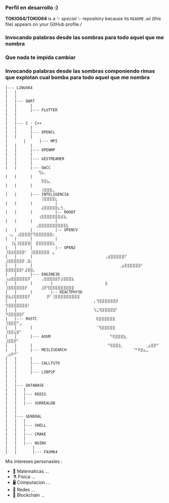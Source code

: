 
### Perfil en desarrollo :)

**TOKIO64/TOKIO64** is a ✨ _special_ ✨ repository because its `README.md` (this file) appears on your GitHub profile./

### Invocando palabras desde las sombras para todo aquel que me nombra

### Que nada te impida cambiar

### Invocando palabras desde las sombras componiendo rimas que explotan cual bomba para todo aquel que me nombra

	|--- LINUX64
	|	|
	|	|
	|	|--- DART
	|	|      |
	|	|      |--- FLUTTER
	|	|
	|	|
	|	|--- C - C++
	|	|      |
	|	|      |--- OPENCL
	|	|      |
	|       |      |--- MPI
	|	|      |
	|	|      |--- OPENMP
	|	|      |
	|	|      |--- GESTREAMER
	|	|      |
	|	|      |--- OACC						⠀⠀⠀⠀⠀⠀⠀⠀⠀⠀⠀⠀⢻⣦⡀⠀⠀⠀⠀⠀⠀⠀⠀⠀⠀
	|	|      |							⠀⠀⠀⠀⠀⠀⠀⠀⠀⠀⠀⠀⠀⢿⣿⣦⡀⠀⠀⠀⠀⠀⠀⠀⠀⠀
	|	|      |							⠀⠀⠀⠀⠀⠀⠀⠀⠀⠀⠀⠀⠀⢸⣿⣿⣿⣄⠀⠀⠀⠀⠀⠀⠀
	|	|      |--- INTELIGENCIA					⠀⠀⠀⠀⠀⠀⠀⠀⠀⠀⠀⠀⠀⢸⣿⣿⣿⣿⣆⠀⠀⠀⠀⠀⠀⠀
	|	|      |          |						⠀⠀⠀⠀⠀⠀⠀⠀⠀⠀⠀⠀⠀⣼⣿⣿⣿⣿⣿⣆⢳⡀⠀⠀⠀⠀⠀⠀
	|	|      |          |-- ROOOT					⠀⠀⠀⠀⠀⠀⠀⠀⠀⠀⠀⠀⢰⣿⣿⣿⣿⣿⣿⣿⣾⣷⡀⠀⠀⠀⠀⠀
	|	|      |          |						⠀⠀⠀⠀⠀⠀⠀⠀⠀⠀⠀⢠⣿⣿⣿⣿⣿⣿⣿⣿⣿⣿⣧⠀⠀⠀⠀⠀
	|	|      |          |-- OPENCV						⠀⠠⣄⠀⢠⣿⣿⣿⣿⡟⢻⣿⣿⣿⣿⣿⣿⡆⠀⠀⠀⠀
	|	|      |          |							⠀⠀⢸⣧⢸⣿⣿⣿⣿⡇⠀⣿⣿⣿⣿⣿⣿⣧⠀⠀
	|	|      |          |-- OPEN2						⠀ ⢸⣿⣾⣿⣿⣿⣿⠃⠀⢸⣿⣿⣿⣿⣿⣿⠀⣄
	|	|      |								⢠⣾⣿⣿⣿⣿⣿⠏⠀⠀ ⣸⣿⣿⣿⣿⣿⡿⢀⣿⡆⠀
	|	|      |					⠀⠀⠀⠀⠀		     ⢀⣴⣿⣿⣿⣿⣿⣿⠃⠀⠀⠀ ⣿⣿⣿⣿⣿⣿⠇⣼⣿⣿⡄
	|	|      |--- ENGINE3D						   ⢰⣴⣿⣿⣿⣿⣿⣿⡿⠁⠀⠀⠀⢠⣿⣿⣿⣿⣿⡟⣼⣿⣿⣿⣧
	|	|      |        |						⣷ ⢸⣿⣿⣿⣿⣿⣿⡟⠀⠀⠀⠀⠀⣸⡿⢻⣿⣿⣿⣿⣿⣿⣿⣿⣿
	|	|      |        |-- REACTPHY3D					⣿⣷⣼⣿⣿⣿⣿⣿⡟⠀⠀⠀⠀⠀⠀⡿⠃⢸⣿⣿⣿⣿⣿⣿⣿⣿⣿
	|	|							       ⡄⢻⣿⣿⣿⣿⣿⣿⡿⠀⠀⠀⠀⠀⠀⠀⠀⠀⠀ ⢻⣿⣿⣿⣿⣿⣿⣿⠇
	|	|							       ⢳⣌⢿⣿⣿⣿⣿⣿⠃⠀⠀⠀⠀⠀⠀⠀⠀⠀⠀⠀ ⠻⣿⣿⣿⣿⣿⠏⠀
	|	|--- RUSTC							⢿⣿⣿⣿⣿⣿⣿⠀⠀⠀⠀⠀⠀⠀⠀⠀⠀⠀⠀⠀ ⢹⣿⣿⣿⠋⣠
	|	|      |							⠈⢻⣿⣿⣿⣿⣿ ⠀⠀⠀⠀⠀⠀⠀⠀⠀⠀⠀⠀ ⢸⣿⣿⣵⣿⠃
	|	|      |--- AXUM						  ⠙⢿⣿⣿⣿⣷⡀⠀⠀⠀⠀⠀⠀⠀⠀⠀⠀⠀ ⣸⣿⣿⡿⠃⠀
	|	|      |							     ⠙⢿⣿⣿⣷⡀⠀⠀⠀⠀⠀⠀⠀ ⢀⣴⣿⡿⠋⠀
	|	|      |--- MEILISEARCH						        ⠈⠛⠿⣿⣦⣀⠀⠀ ⢀⣴⠿⠛⠁⠀⠀⠀⠀⠀⠀
	|	|      |
	|	|      |--- CALLYSTO
	|	|      |
	|	|      |--- LIBP2P
	|	|
	|	|
	|	|--- DATABASE
	|	|	|
	|	|	|--- REDIS
	|	|	|
	|	|	|--- SURREALDB
	|	|
	|	|
	|	|--- GENERAL
	|	|	|
	|	|	|--- SHELL
	|	|	|
	|	|	|--- CMAKE
	|	|	|
	|	|	|--- NGINX
	|	|       |
	|	|       |--- FASM64


Mis intereses personasles :

- 📐  Matematicas ...
- ⚗️  Fisica ...
- 🖥  Computacion ...
- 📡  Redes ...
- 🔗  Blockchain ...

